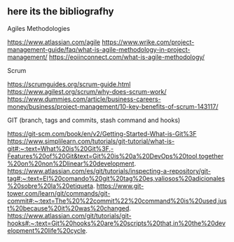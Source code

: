 ## here its the bibliografhy

Agiles Methodologies

https://www.atlassian.com/agile
https://www.wrike.com/project-management-guide/faq/what-is-agile-methodology-in-project-management/
https://eoiinconnect.com/what-is-agile-methodology/

Scrum

https://scrumguides.org/scrum-guide.html
https://www.agilest.org/scrum/why-does-scrum-work/
https://www.dummies.com/article/business-careers-money/business/project-management/10-key-benefits-of-scrum-143117/


GIT (branch, tags and commits, stash command and hooks)

https://git-scm.com/book/en/v2/Getting-Started-What-is-Git%3F
https://www.simplilearn.com/tutorials/git-tutorial/what-is-git#:~:text=What%20is%20Git%3F,-Features%20of%20Git&text=Git%20is%20a%20DevOps%20tool,together%20on%20non%2Dlinear%20development.
https://www.atlassian.com/es/git/tutorials/inspecting-a-repository/git-tag#:~:text=El%20comando%20git%20tag%20es,valiosos%20adicionales%20sobre%20la%20etiqueta.
https://www.git-tower.com/learn/git/commands/git-commit#:~:text=The%20%22commit%22%20command%20is%20used,just%20because%20it%20was%20changed.
https://www.atlassian.com/git/tutorials/git-hooks#:~:text=Git%20hooks%20are%20scripts%20that,in%20the%20development%20life%20cycle.
